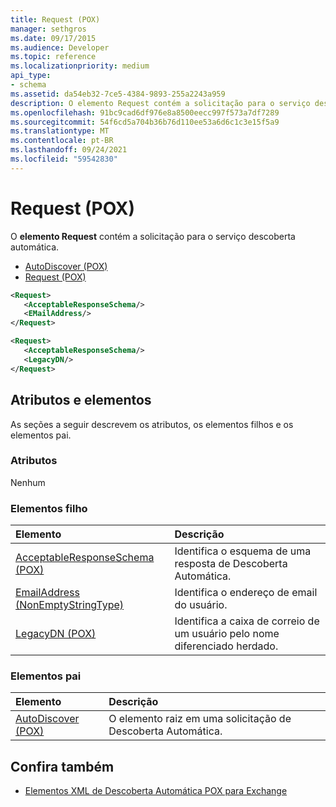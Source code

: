 ```yaml
---
title: Request (POX)
manager: sethgros
ms.date: 09/17/2015
ms.audience: Developer
ms.topic: reference
ms.localizationpriority: medium
api_type:
- schema
ms.assetid: da54eb32-7ce5-4384-9893-255a2243a959
description: O elemento Request contém a solicitação para o serviço descoberta automática.
ms.openlocfilehash: 91bc9cad6df976e8a8500eecc997f573a7df7289
ms.sourcegitcommit: 54f6cd5a704b36b76d110ee53a6d6c1c3e15f5a9
ms.translationtype: MT
ms.contentlocale: pt-BR
ms.lasthandoff: 09/24/2021
ms.locfileid: "59542830"
---
```

# <a name="request-pox"></a>Request (POX)

O **elemento Request** contém a solicitação para o serviço descoberta automática. 
  
- [AutoDiscover (POX)](autodiscover-pox.md) 
- [Request (POX)](request-pox.md)
  
```xml
<Request>
   <AcceptableResponseSchema/>
   <EMailAddress/>
</Request>
```

```xml
<Request>
   <AcceptableResponseSchema/> 
   <LegacyDN/>
</Request>
```

## <a name="attributes-and-elements"></a>Atributos e elementos

As seções a seguir descrevem os atributos, os elementos filhos e os elementos pai.
  
### <a name="attributes"></a>Atributos

Nenhum
  
### <a name="child-elements"></a>Elementos filho

|**Elemento**|**Descrição**|
|:-----|:-----|
|[AcceptableResponseSchema (POX)](acceptableresponseschema-pox.md) <br/> |Identifica o esquema de uma resposta de Descoberta Automática.  <br/> |
|[EmailAddress (NonEmptyStringType)](emailaddress-nonemptystringtype.md) <br/> |Identifica o endereço de email do usuário.  <br/> |
|[LegacyDN (POX)](legacydn-pox.md) <br/> |Identifica a caixa de correio de um usuário pelo nome diferenciado herdado.  <br/> |
   
### <a name="parent-elements"></a>Elementos pai

|**Elemento**|**Descrição**|
|:-----|:-----|
|[AutoDiscover (POX)](autodiscover-pox.md) <br/> |O elemento raiz em uma solicitação de Descoberta Automática.  <br/> |
   
## <a name="see-also"></a>Confira também

- [Elementos XML de Descoberta Automática POX para Exchange](pox-autodiscover-xml-elements-for-exchange.md)

